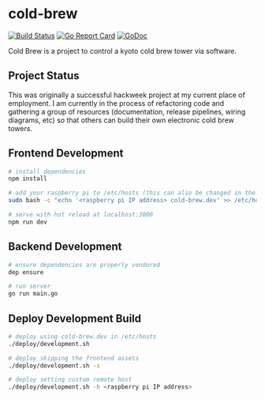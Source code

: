 # cold-brew
[![Build Status](https://travis-ci.org/lodge93/cold-brew.svg?branch=master)](https://travis-ci.org/lodge93/cold-brew)
[![Go Report Card](https://goreportcard.com/badge/github.com/lodge93/cold-brew)](https://goreportcard.com/report/github.com/lodge93/cold-brew)
[![GoDoc](https://godoc.org/github.com/lodge93/cold-brew?status.svg)](https://godoc.org/github.com/lodge93/cold-brew)

Cold Brew is a project to control a kyoto cold brew tower via software.

## Project Status
This was originally a successful hackweek project at my current place of
employment. I am currently in the process of refactoring code and gathering a
group of resources (documentation, release pipelines, wiring diagrams, etc) so
that others can build their own electronic cold brew towers.

## Frontend Development

``` bash
# install dependencies
npm install

# add your raspberry pi to /etc/hosts (this can also be changed in the webpack config)
sudo bash -c "echo '<raspberry pi IP address> cold-brew.dev' >> /etc/hosts"

# serve with hot reload at localhost:3000
npm run dev
```

## Backend Development

```bash
# ensure dependencies are properly vendored
dep ensure

# run server
go run main.go
```

## Deploy Development Build

```bash
# deploy using cold-brew.dev in /etc/hosts
./deploy/development.sh

# deploy skipping the frontend assets
./deploy/development.sh -s

# deploy setting custom remote host
./deploy/development.sh -h <raspberry pi IP address>
```